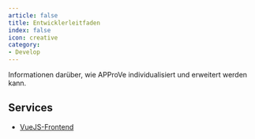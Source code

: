 ```yaml
---
article: false
title: Entwicklerleitfaden
index: false
icon: creative
category:
- Develop
---
```


Informationen darüber, wie APProVe individualisiert und erweitert werden kann.

<!-- more -->

## Services

- [VueJS-Frontend](vuejs.md)

